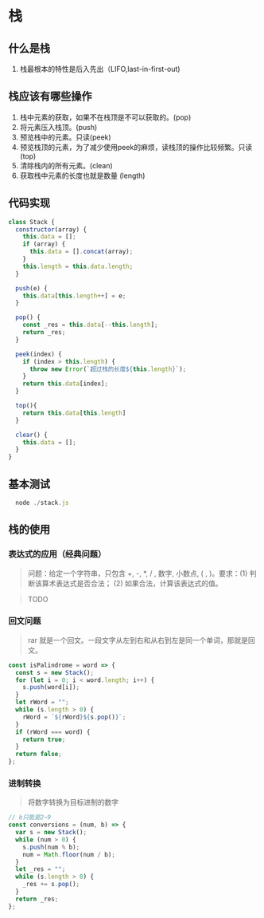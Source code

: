 # 栈

## 什么是栈

1. 栈最根本的特性是后入先出（LIFO,last-in-first-out)

## 栈应该有哪些操作

1. 栈中元素的获取，如果不在栈顶是不可以获取的。(pop)
2. 将元素压入栈顶。(push)
3. 预览栈中的元素。只读(peek)
4. 预览栈顶的元素，为了减少使用peek的麻烦，读栈顶的操作比较频繁。只读(top)
4. 清除栈内的所有元素。(clean)
5. 获取栈中元素的长度也就是数量 (length)

## 代码实现

```js
class Stack {
  constructor(array) {
    this.data = [];
    if (array) {
      this.data = [].concat(array);
    }
    this.length = this.data.length;
  }

  push(e) {
    this.data[this.length++] = e;
  }

  pop() {
    const _res = this.data[--this.length];
    return _res;
  }

  peek(index) {
    if (index > this.length) {
      throw new Error(`超过栈的长度${this.length}`);
    }
    return this.data[index];
  }

  top(){
    return this.data[this.length]
  }

  clear() {
    this.data = [];
  }
}
```

## 基本测试

```js
  node ./stack.js
```

## 栈的使用

### 表达式的应用（经典问题）

> 问题：给定一个字符串，只包含 +,  -,  *,  / ,  数字,  小数点,  ( ,  )。要求：(1) 判断该算术表达式是否合法； (2) 如果合法，计算该表达式的值。

> TODO

### 回文问题

> rar 就是一个回文。一段文字从左到右和从右到左是同一个单词，那就是回文。

```js
const isPalindrome = word => {
  const s = new Stack();
  for (let i = 0; i < word.length; i++) {
    s.push(word[i]);
  }
  let rWord = "";
  while (s.length > 0) {
    rWord = `${rWord}${s.pop()}`;
  }
  if (rWord === word) {
    return true;
  }
  return false;
};
```

### 进制转换

> 将数字转换为目标进制的数字

```js
// b只能是2~9
const conversions = (num, b) => {
  var s = new Stack();
  while (num > 0) {
    s.push(num % b);
    num = Math.floor(num / b);
  }
  let _res = "";
  while (s.length > 0) {
    _res += s.pop();
  }
  return _res;
};
```


